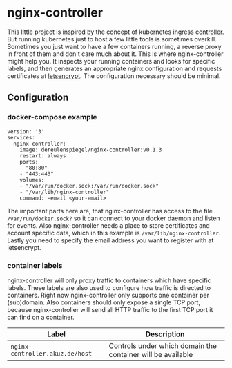 # nginx-controller

This little project is inspired by the concept of kubernetes ingress controller. But running
kubernetes just to host a few little tools is sometimes overkill. Sometimes you just want
to have a few containers running, a reverse proxy in front of them and don't care much about it.
This is where nginx-controller might help you. It inspects your running containers and looks for
specific labels, and then generates an appropriate nginx configuration and requests certificates
at [letsencrypt](https://letsencrypt.org/). The configuration necessary should be minimal.

## Configuration

### docker-compose example

```
version: '3'
services:
  nginx-controller:
    image: dereulenspiegel/nginx-controller:v0.1.3
    restart: always
    ports:
    - "80:80"
    - "443:443"
    volumes:
    - "/var/run/docker.sock:/var/run/docker.sock"
    - "/var/lib/nginx-controller"
    command: -email <your-email>
```

The important parts here are, that nginx-controller has access to the file `/var/run/docker.sock?`
so it can connect to your docker daemon and listen for events. Also nginx-controller needs a place
to store certificates and account specific data, which in this example is `/var/lib/nginx-controller`.
Lastly you need to specify the email address you want to register with at letsencrypt.

### container labels

nginx-controller will only proxy traffic to containers which have specific labels. These labels
are also used to configure how traffic is directed to containers. Right now nginx-controller only
supports one container per (sub)domain. Also containers should only expose a single TCP port, because
nginx-controller will send all HTTP traffic to the first TCP port it can find on a container.

| Label | Description |
|-------|-------------|
| `nginx-controller.akuz.de/host` | Controls under which domain the container will be available |
